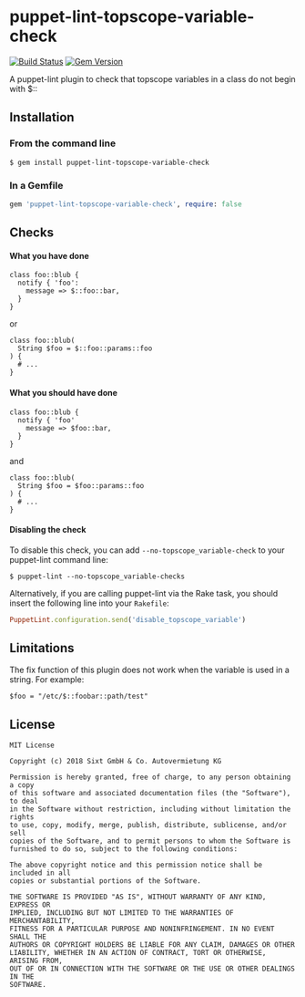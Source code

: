 puppet-lint-topscope-variable-check
========================
[![Build Status](https://api.travis-ci.org/sixt/puppet-lint-topscope-variable-check.svg)](https://travis-ci.org/sixt/puppet-lint-topscope-variable-check)
[![Gem Version](https://badge.fury.io/rb/puppet-lint-topscope-variable-check.svg)](https://badge.fury.io/rb/puppet-lint-topscope-variable-check)


A puppet-lint plugin to check that topscope variables in a class do not begin with $::

## Installation

### From the command line
```shell
$ gem install puppet-lint-topscope-variable-check
```

### In a Gemfile
```ruby
gem 'puppet-lint-topscope-variable-check', require: false
```

## Checks

#### What you have done

```puppet
class foo::blub {
  notify { 'foo':
    message => $::foo::bar,
  }
}
```

or
```puppet
class foo::blub(
  String $foo = $::foo::params::foo
) {
  # ...
}
```

#### What you should have done

```puppet
class foo::blub {
  notify { 'foo'
    message => $foo::bar,
  }
}
```

and

```puppet
class foo::blub(
  String $foo = $foo::params::foo
) {
  # ...
}
```

#### Disabling the check

To disable this check, you can add `--no-topscope_variable-check` to your puppet-lint command line:
```shell
$ puppet-lint --no-topscope_variable-checks
```

Alternatively, if you are calling puppet-lint via the Rake task, you should insert the following line into your `Rakefile`:

```ruby
PuppetLint.configuration.send('disable_topscope_variable')
```
## Limitations

The fix function of this plugin does not work when the variable is used in a string.
For example:

``` puppet
$foo = "/etc/$::foobar::path/test"
```

## License
```
MIT License

Copyright (c) 2018 Sixt GmbH & Co. Autovermietung KG

Permission is hereby granted, free of charge, to any person obtaining a copy
of this software and associated documentation files (the "Software"), to deal
in the Software without restriction, including without limitation the rights
to use, copy, modify, merge, publish, distribute, sublicense, and/or sell
copies of the Software, and to permit persons to whom the Software is
furnished to do so, subject to the following conditions:

The above copyright notice and this permission notice shall be included in all
copies or substantial portions of the Software.

THE SOFTWARE IS PROVIDED "AS IS", WITHOUT WARRANTY OF ANY KIND, EXPRESS OR
IMPLIED, INCLUDING BUT NOT LIMITED TO THE WARRANTIES OF MERCHANTABILITY,
FITNESS FOR A PARTICULAR PURPOSE AND NONINFRINGEMENT. IN NO EVENT SHALL THE
AUTHORS OR COPYRIGHT HOLDERS BE LIABLE FOR ANY CLAIM, DAMAGES OR OTHER
LIABILITY, WHETHER IN AN ACTION OF CONTRACT, TORT OR OTHERWISE, ARISING FROM,
OUT OF OR IN CONNECTION WITH THE SOFTWARE OR THE USE OR OTHER DEALINGS IN THE
SOFTWARE.
```
